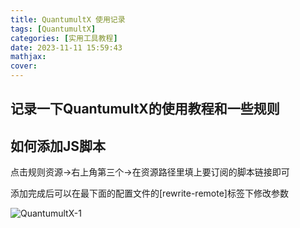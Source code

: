 ```yaml
---
title: QuantumultX 使用记录
tags: [QuantumultX]
categories: [实用工具教程]
date: 2023-11-11 15:59:43
mathjax:
cover:
---
```


## 记录一下QuantumultX的使用教程和一些规则

<!-- more -->

## 如何添加JS脚本

点击规则资源->右上角第三个->在资源路径里填上要订阅的脚本链接即可

添加完成后可以在最下面的配置文件的[rewrite-remote]标签下修改参数

![QuantumultX-1](https://cdn.jsdelivr.net/gh/hiyoung3937/img_hiyoung@master/bolg/QuantumultX-1.5d23jmborug0.webp)
